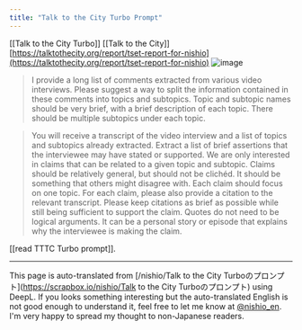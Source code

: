 ```yaml
---
title: "Talk to the City Turbo Prompt"
---
```


[[Talk to the City Turbo]]
[[Talk to the City]]
[https://talktothecity.org/report/tset-report-for-nishio](https://talktothecity.org/report/tset-report-for-nishio)
![image](https://gyazo.com/4b566f8ce358ce916e377d93abc83a86/thumb/1000)

> I provide a long list of comments extracted from various video interviews.
>  Please suggest a way to split the information contained in these comments into topics and subtopics.
>  Topic and subtopic names should be very brief, with a brief description of each topic. There should be multiple subtopics under each topic.

> You will receive a transcript of the video interview and a list of topics and subtopics already extracted.
>  Extract a list of brief assertions that the interviewee may have stated or supported.
>  We are only interested in claims that can be related to a given topic and subtopic. Claims should be relatively general, but should not be clichéd. It should be something that others might disagree with. Each claim should focus on one topic.
>  For each claim, please also provide a citation to the relevant transcript. Please keep citations as brief as possible while still being sufficient to support the claim. Quotes do not need to be logical arguments. It can be a personal story or episode that explains why the interviewee is making the claim.

[[read TTTC Turbo prompt]].

---
This page is auto-translated from [/nishio/Talk to the City Turboのプロンプト](https://scrapbox.io/nishio/Talk to the City Turboのプロンプト) using DeepL. If you looks something interesting but the auto-translated English is not good enough to understand it, feel free to let me know at [@nishio_en](https://twitter.com/nishio_en). I'm very happy to spread my thought to non-Japanese readers.